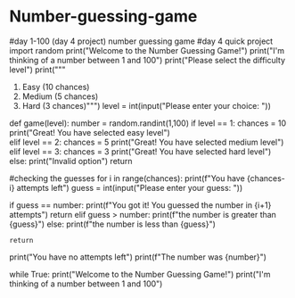 # Number-guessing-game
#day 1-100 (day 4 project)  number guessing game 
#day 4 quick project
import random
print("Welcome to the Number Guessing Game!")
print("I'm thinking of a number between 1 and 100")
print("Please select the difficulty level")
print("""
1. Easy (10 chances)
2. Medium (5 chances)
3. Hard (3 chances)""")
level = int(input("Please enter your choice: "))

def game(level):
  number = random.randint(1,100)
  if level == 1:
    chances = 10
    print("Great! You have selected easy level")   
  elif level == 2:
    chances = 5
    print("Great! You have selected medium level")
  elif level == 3:
    chances = 3
    print("Great! You have selected hard level")
  else:
    print("Invalid option") 
    return


#checking the guesses 
  for i in range(chances):
    print(f"You have {chances-i} attempts left")
    guess = int(input("Please enter your guess: "))
  
  if guess == number:
    print(f"You got it! You guessed the number in {i+1} attempts")
    return
  elif guess > number:
    print(f"the number is greater than {guess}")
  else:
    print(f"the number is less than {guess}")
 
    return
    

  print("You have no attempts left")
  print(f"The number was {number}")

while True: 
  print("Welcome to the Number Guessing Game!")
  print("I'm thinking of a number between 1 and 100")
